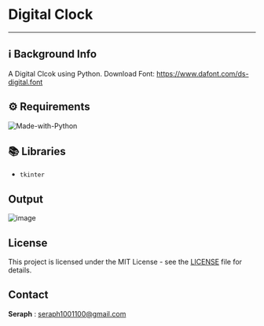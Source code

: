 

# Digital Clock
---
## ℹ️ Background Info 


A Digital Clcok using Python.
Download Font: https://www.dafont.com/ds-digital.font


## ⚙️ Requirements
![Made-with-Python](https://img.shields.io/badge/3.0+-blue?&labelColor=grey&label=Python&logo=python&logoColor=white&style=for-the-badge)


## 📚 Libraries

- `tkinter`


## Output

![image](https://user-images.githubusercontent.com/72005563/147868373-69ce2684-0caf-459e-b817-adb248d50129.png)


## License

This project is licensed under the MIT License - see the [LICENSE](https://github.com/seraph776/CodeCrypt776/blob/main/LICENSE) file for details.


## Contact

**Seraph** : seraph1001100@gmail.com
